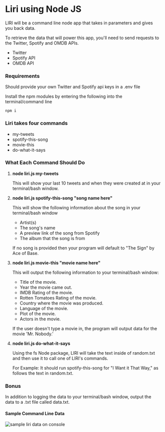 <h1>Liri using Node JS </h1>

<p>LIRI will be a command line node app that takes in parameters and gives you back data.</p>
<p>To retrieve the data that will power this app, you'll need to send requests to the Twitter, Spotify and OMDB APIs. </p>
<ul>
<li>Twitter</li>
<li>Spotify API</li>
<li>OMDB API</li>
</ul>
<h3>Requirements</h3>
<p>Should provide your own Twitter and Spotify api keys in a .env file</p>
<p>Install the npm modules by entering the following into the terminal/command line </p>
<code>npm i</code>
<h3>Liri takes four commands</h3>
<ul>
<li>my-tweets</li>
<li>spotify-this-song</li>
<li>movie-this</li>
<li>do-what-it-says</li>
</ul>
<h3>What Each Command Should Do</h3>
<ol>
<li><strong>node liri.js my-tweets</strong></li>
<p>This will show your last 10 tweets and when they were created at in your terminal/bash window.</p>
<li><strong>node liri.js spotify-this-song "song name here"</strong></li>
<p>This will show the following information about the song in your terminal/bash window</p>
<ul>
<li>Artist(s)</li>
<li>The song's name</li>
<li>A preview link of the song from Spotify</li>
<li>The album that the song is from</li>
</ul>
<p>If no song is provided then your program will default to "The Sign" by Ace of Base.</p>
<li><strong>node liri.js movie-this "movie name here"</strong></li>
<p>This will output the following information to your terminal/bash window:</p>
<ul>
   <li>Title of the movie.</li>
   <li>Year the movie came out.</li>
   <li>IMDB Rating of the movie.</li>
   <li>Rotten Tomatoes Rating of the movie.</li>
   <li>Country where the movie was produced.</li>
   <li>Language of the movie.</li>
   <li>Plot of the movie.</li>
   <li>Actors in the movie.</li>
</ul>
<p>If the user doesn't type a movie in, the program will output data for the movie 'Mr. Nobody.'</p>

<li><strong>node liri.js do-what-it-says</strong></li>
<p>Using the fs Node package, LIRI will take the text inside of random.txt and then use it to call one of LIRI's commands.</p>
<p>For Example: It should run spotify-this-song for "I Want it That Way," as follows the text in random.txt.</p>
</ol>
<h3>Bonus</h3>
<p>In addition to logging the data to your terminal/bash window, output the data to a .txt file called data.txt.</p>
<h4>Sample Command Line Data</h4>
<img src="" alt="sample liri data on console">